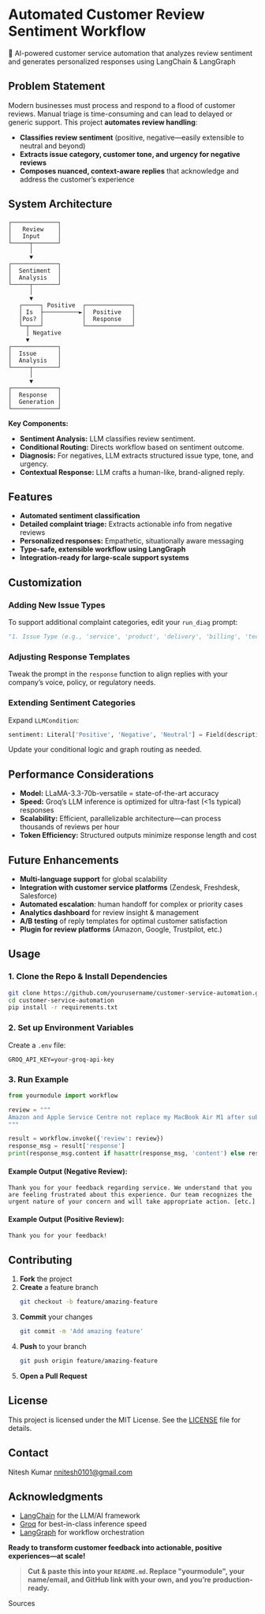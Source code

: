 # Automated Customer Review Sentiment Workflow
🤖 AI-powered customer service automation that analyzes review sentiment and generates personalized responses using LangChain & LangGraph

## Problem Statement

Modern businesses must process and respond to a flood of customer reviews. Manual triage is time-consuming and can lead to delayed or generic support. This project **automates review handling**:  
- **Classifies review sentiment** (positive, negative—easily extensible to neutral and beyond)  
- **Extracts issue category, customer tone, and urgency for negative reviews**  
- **Composes nuanced, context-aware replies** that acknowledge and address the customer’s experience

## System Architecture

```mermaid
┌─────────────┐
│   Review    │
│   Input     │
└─────┬───────┘
      │
      ▼
┌─────────────┐
│  Sentiment  │
│  Analysis   │
└─────┬───────┘
      │
      ▼
   ┌─────┐ Positive  ┌─────────────┐
   │ Is  ├──────────►│  Positive   │
   │Pos? │           │  Response   │
   └─┬───┘           └─────────────┘
     │ Negative
     ▼
┌─────────────┐
│  Issue      │
│  Analysis   │
└─────┬───────┘
      │
      ▼
┌─────────────┐
│  Response   │
│  Generation │
└─────────────┘

```

**Key Components:**
- **Sentiment Analysis:** LLM classifies review sentiment.
- **Conditional Routing:** Directs workflow based on sentiment outcome.
- **Diagnosis:** For negatives, LLM extracts structured issue type, tone, and urgency.
- **Contextual Response:** LLM crafts a human-like, brand-aligned reply.

## Features

- **Automated sentiment classification**
- **Detailed complaint triage:** Extracts actionable info from negative reviews
- **Personalized responses:** Empathetic, situationally aware messaging
- **Type-safe, extensible workflow using LangGraph**
- **Integration-ready for large-scale support systems**

## Customization

### Adding New Issue Types

To support additional complaint categories, edit your `run_diag` prompt:
```python
"1. Issue Type (e.g., 'service', 'product', 'delivery', 'billing', 'technical', 'account'):\n"
```

### Adjusting Response Templates

Tweak the prompt in the `response` function to align replies with your company’s voice, policy, or regulatory needs.

### Extending Sentiment Categories

Expand `LLMCondition`:
```python
sentiment: Literal['Positive', 'Negative', 'Neutral'] = Field(description="Find the sentiment...")
```
Update your conditional logic and graph routing as needed.

## Performance Considerations

- **Model:** LLaMA-3.3-70b-versatile = state-of-the-art accuracy
- **Speed:** Groq’s LLM inference is optimized for ultra-fast (<1s typical) responses
- **Scalability:** Efficient, parallelizable architecture—can process thousands of reviews per hour
- **Token Efficiency:** Structured outputs minimize response length and cost

## Future Enhancements

- **Multi-language support** for global scalability
- **Integration with customer service platforms** (Zendesk, Freshdesk, Salesforce)
- **Automated escalation**: human handoff for complex or priority cases
- **Analytics dashboard** for review insight & management
- **A/B testing** of reply templates for optimal customer satisfaction
- **Plugin for review platforms** (Amazon, Google, Trustpilot, etc.)

## Usage

### 1. Clone the Repo & Install Dependencies

```bash
git clone https://github.com/yourusername/customer-service-automation.git
cd customer-service-automation
pip install -r requirements.txt
```

### 2. Set up Environment Variables

Create a `.env` file:

```
GROQ_API_KEY=your-groq-api-key
```

### 3. Run Example

```python
from yourmodule import workflow

review = """
Amazon and Apple Service Centre not replace my MacBook Air M1 after submit in 7 Days Replacement Policy...
"""

result = workflow.invoke({'review': review})
response_msg = result['response']
print(response_msg.content if hasattr(response_msg, 'content') else response_msg)
```

#### Example Output (Negative Review):

```
Thank you for your feedback regarding service. We understand that you are feeling frustrated about this experience. Our team recognizes the urgent nature of your concern and will take appropriate action. [etc.]
```

#### Example Output (Positive Review):

```
Thank you for your feedback!
```

## Contributing

1. **Fork** the project  
2. **Create** a feature branch  
   ```bash
   git checkout -b feature/amazing-feature
   ```
3. **Commit** your changes  
   ```bash
   git commit -m 'Add amazing feature'
   ```
4. **Push** to your branch  
   ```bash
   git push origin feature/amazing-feature
   ```
5. **Open a Pull Request**

## License

This project is licensed under the MIT License. See the [LICENSE](LICENSE) file for details.

## Contact
Nitesh Kumar
nnitesh0101@gmail.com

## Acknowledgments

- [LangChain](https://github.com/langchain-ai/langchain) for the LLM/AI framework
- [Groq](https://groq.com/) for best-in-class inference speed
- [LangGraph](https://github.com/langroid/langgraph) for workflow orchestration

**Ready to transform customer feedback into actionable, positive experiences—at scale!**

> **Cut & paste this into your `README.md`. Replace "yourmodule", your name/email, and GitHub link with your own, and you’re production-ready.**

Sources
